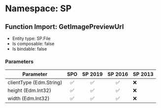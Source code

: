 # Namespace: SP

## Function Import: GetImagePreviewUrl

- Entity type: SP.File
- Is composable: false
- Is bindable: false

### Parameters

Parameter | SPO | SP 2019 | SP 2016 | SP 2013
----------|:---:|:-------:|:-------:|:-------
clientType (Edm.String) | ✅ | ✅ | ✅ | ❌
height (Edm.Int32) | ✅ | ✅ | ✅ | ❌
width (Edm.Int32) | ✅ | ✅ | ✅ | ❌